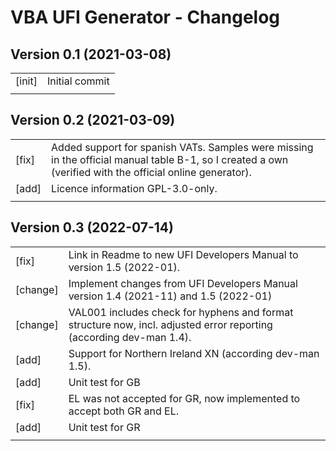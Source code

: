 # VBA UFI Generator - Changelog


## Version 0.1  (2021-03-08)
| | |
| -------- | - |
| [init]   | Initial commit |
| | |


## Version 0.2  (2021-03-09)
| | |
| -------- | - |
| [fix]    | Added support for spanish VATs. Samples were missing in the official manual table B-1, so I created a own (verified with the official online generator). |
| [add]    | Licence information GPL-3.0-only. |
| | |


## Version 0.3  (2022-07-14)
| | |
| -------- | - |
| [fix]    | Link in Readme to new UFI Developers Manual to version 1.5 (2022-01). |
| [change] | Implement changes from UFI Developers Manual version 1.4 (2021-11) and 1.5 (2022-01) |
| [change] | VAL001 includes check for hyphens and format structure now, incl. adjusted error reporting (according dev-man 1.4). |
| [add]    | Support for Northern Ireland XN (according dev-man 1.5). |
| [add]    | Unit test for GB|XN. |
| [fix]    | EL was not accepted for GR, now implemented to accept both GR and EL. |
| [add]    | Unit test for GR|EL. |
| | |

